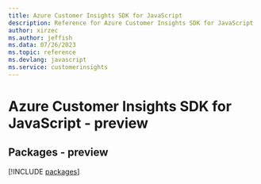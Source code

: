 ```yaml
---
title: Azure Customer Insights SDK for JavaScript
description: Reference for Azure Customer Insights SDK for JavaScript
author: xirzec
ms.author: jeffish
ms.data: 07/26/2023
ms.topic: reference
ms.devlang: javascript
ms.service: customerinsights
---
```

# Azure Customer Insights SDK for JavaScript - preview
## Packages - preview
[!INCLUDE [packages](customer-insights-index.md)]